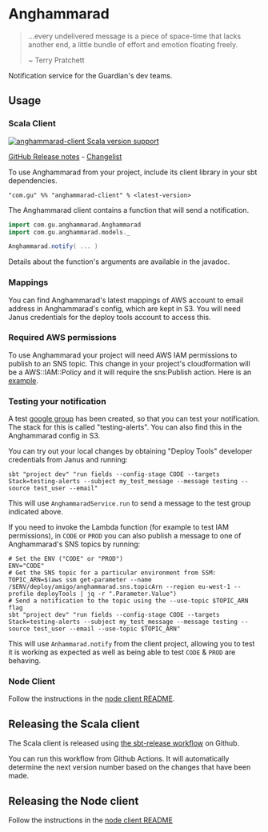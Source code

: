 Anghammarad
===========

> …every undelivered message is a piece of space-time that lacks
> another end, a little bundle of effort and emotion floating freely.
> 
> ~ Terry Pratchett

Notification service for the Guardian's dev teams.

## Usage

### Scala Client

[![anghammarad-client Scala version support](https://index.scala-lang.org/guardian/anghammarad/anghammarad-client/latest-by-scala-version.svg?platform=jvm)](https://index.scala-lang.org/guardian/anghammarad/anghammarad-client)

[GitHub Release notes](https://github.com/guardian/anghammarad/releases) - [Changelist](CHANGES.md)

To use Anghammarad from your project, include its client library in
your sbt dependencies.

```
"com.gu" %% "anghammarad-client" % <latest-version>
```

The Anghammarad client contains a function that will send a notification.

```scala
import com.gu.anghammarad.Anghammarad
import com.gu.anghammarad.models._

Anghammarad.notify( ... )
```

Details about the function's arguments are available in the javadoc.

### Mappings

You can find Anghammarad's latest mappings of AWS account to email address in Anghammarad's config, which are kept in S3. You will need Janus credentials for the deploy tools account to access this.

### Required AWS permissions 

To use Anghammarad your project will need AWS IAM permissions to publish to an SNS topic. This change in your project's cloudformation will be a AWS::IAM::Policy
and it will require the sns:Publish action. Here is an [example](https://github.com/guardian/security-hq/blob/f2486009cd115eb6b8af8bae42fd8421e03a4e6c/cloudformation/watched-account.template.yaml#L194).

### Testing your notification

A test [google group](https://groups.google.com/a/guardian.co.uk/g/anghammarad.test.alerts) has been created, so that you can test your notification. The stack for this is called "testing-alerts". You can also find this in the Anghammarad config in S3.

You can try out your local changes by obtaining "Deploy Tools" developer credentials from Janus and running:

```shell
sbt "project dev" "run fields --config-stage CODE --targets Stack=testing-alerts --subject my_test_message --message testing --source test_user --email"
```

This will use `AnghammaradService.run` to send a message to the test group indicated above.

If you need to invoke the Lambda function (for example to test IAM permissions), in `CODE` or `PROD` you can also publish a message to one of Anghammarad's SNS topics by running:

```shell
# Set the ENV ("CODE" or "PROD")
ENV="CODE"
# Get the SNS topic for a particular environment from SSM: 
TOPIC_ARN=$(aws ssm get-parameter --name /$ENV/deploy/amigo/anghammarad.sns.topicArn --region eu-west-1 --profile deployTools | jq -r ".Parameter.Value")
# Send a notification to the topic using the --use-topic $TOPIC_ARN flag
sbt "project dev" "run fields --config-stage CODE --targets Stack=testing-alerts --subject my_test_message --message testing --source test_user --email --use-topic $TOPIC_ARN"
```

This will use `Anhammarad.notify` from the client project, allowing you to test it is working as expected as well as being able to test `CODE` & `PROD` are behaving.

### Node Client

Follow the instructions in the [node client README](./anghammarad-client-node/README.md).

## Releasing the Scala client

The Scala client is released using [the sbt-release workflow](https://github.com/guardian/gha-scala-library-release-workflow) on Github.

You can run this workflow from Github Actions. It will automatically determine the next version number based on the changes that have been made.

## Releasing the Node client

Follow the instructions in the [node client README](./anghammarad-client-node/README.md)
